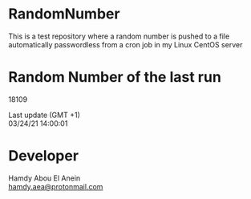 # RandomNumber    
This is a test repository where a random number is pushed to a file automatically passwordless from a cron job in my Linux CentOS server    
# Random Number of the last run   
18109
      
Last update (GMT +1)    
03/24/21 14:00:01
# Developer    
Hamdy Abou El Anein   
hamdy.aea@protonmail.com
